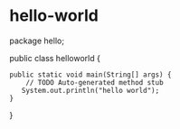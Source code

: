 # hello-world
package hello;

public class helloworld {

	public static void main(String[] args) {
		// TODO Auto-generated method stub
       System.out.println("hello world");
	}

}
